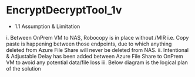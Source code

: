 # EncryptDecryptTool_1v

- 1.1	Assumption & Limitation

i.	Between OnPrem VM to NAS, Robocopy is in place without /MIR i.e. Copy paste is happening between those endpoints, due to which anything deleted from Azure File Share will never be deleted from NAS.
ii.	Intentional & Adjustable Delay has been added between Azure  File Share to OnPrem VM to avoid any potential data/file loss
iii.	Below diagram is the logical plan of the solution
